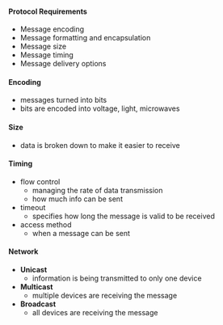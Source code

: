 #### Protocol Requirements
- Message encoding
- Message formatting and encapsulation
- Message size
- Message timing
- Message delivery options

#### Encoding
- messages turned into bits
- bits are encoded into voltage, light, microwaves

#### Size
- data is broken down to make it easier to receive

#### Timing
- flow control
	- managing the rate of data transmission
	- how much info can be sent 
- timeout
	- specifies how long the message is valid to be received
- access method
	- when a message can be sent

#### Network
- **Unicast**
	- information is being transmitted to only one device
- **Multicast**
	- multiple devices are receiving the message
- **Broadcast**
	- all devices are receiving the message